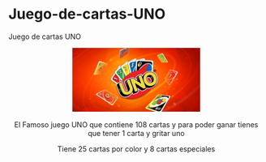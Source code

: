 # Juego-de-cartas-UNO
Juego de cartas UNO
<div align="center">
           <img width="50%" src="assets/logo.jpg" alt="Logo UNO" title="Logo UNO">
           <p>El Famoso juego UNO que contiene 108 cartas y para poder ganar tienes que tener 1 carta y gritar uno</p>
           <p>Tiene 25 cartas por color y 8 cartas especiales</p>
</div>
